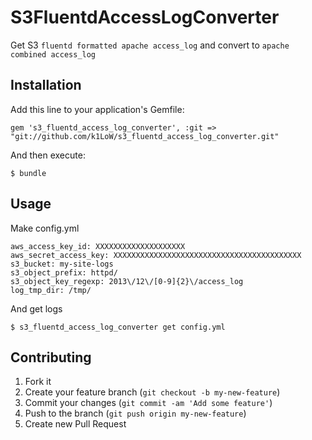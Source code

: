 # S3FluentdAccessLogConverter

Get S3 ``fluentd formatted apache access_log`` and convert to ``apache combined access_log``

## Installation

Add this line to your application's Gemfile:

    gem 's3_fluentd_access_log_converter', :git => "git://github.com/k1LoW/s3_fluentd_access_log_converter.git"

And then execute:

    $ bundle

## Usage

Make config.yml

    aws_access_key_id: XXXXXXXXXXXXXXXXXXXX
    aws_secret_access_key: XXXXXXXXXXXXXXXXXXXXXXXXXXXXXXXXXXXXXXXXXX
    s3_bucket: my-site-logs
    s3_object_prefix: httpd/
    s3_object_key_regexp: 2013\/12\/[0-9]{2}\/access_log
    log_tmp_dir: /tmp/

And get logs

    $ s3_fluentd_access_log_converter get config.yml

## Contributing

1. Fork it
2. Create your feature branch (`git checkout -b my-new-feature`)
3. Commit your changes (`git commit -am 'Add some feature'`)
4. Push to the branch (`git push origin my-new-feature`)
5. Create new Pull Request
